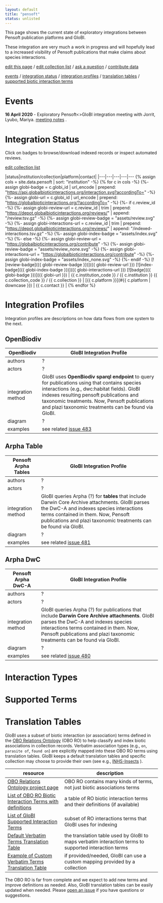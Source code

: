 ```yaml
---
layout: default
title: "pensoft"
status: unlisted
---
```


This page shows the current state of exploratory integrations between Pensoft publication platforms and GloBI.

These integration are very much a work in progress and will hopefully lead to a increased visibility of Pensoft publications that make claims about species interactions. 

[edit this page](https://github.com/globalbioticinteractions/globalbioticinteractions.github.io/blob/master/pensoft/index.md) / [edit collection list](https://github.com/globalbioticinteractions/globalbioticinteractions.github.io/blob/master/_data/pensoft.tsv) / [ask a question](https://github.com/globalbioticinteractions/globalbioticinteractions/issues) / [contribute data](https://github.com/globalbioticinteractions/globalbioticinteractions/issues)

[events](#events)
/ [integration status](#integration-status)
/ [integration profiles](#integration-profiles) 
/ [translation tables](#translation-tables) 
/ [supported biotic interaction terms](#supported-terms) 


# Events 

**16 April 2020** -  Exploratory Pensoft<>GloBI integration meeting with Jorrit, Lyubo, Mariya. [meeting notes](./2020-04-16-pensoft-globi-notes) .

# Integration Status

Click on badges to browse/download indexed records or inspect automated reviews.

[edit collection list](https://github.com/globalbioticinteractions/globalbioticinteractions.github.io/blob/master/_data/pensoft.tsv)

|status|institution/collection|platform|contact|
|---|---|---|---|---
{% assign cols = site.data.pensoft | sort: "institution" -%}
{% for c in cols -%}
{%- assign globi-badge = c.globi_id | url_encode | prepend: "https://api.globalbioticinteractions.org/interaction.svg?accordingTo=" -%} 
{%- assign globi-url = c.globi_id | url_encode | prepend: "https://globalbioticinteractions.org/?accordingTo=" -%}
{%- if c.review_id -%}
{%- assign globi-review-url = c.review_id | trim | prepend: "https://depot.globalbioticinteractions.org/reviews/" | append: "/review.tsv.gz" -%}
{%- assign globi-review-badge = "assets/review.svg" -%}
{%- assign globi-interactions-url = c.review_id | trim | prepend: "https://depot.globalbioticinteractions.org/reviews/" | append: "/indexed-interactions.tsv.gz" -%}
{%- assign globi-index-badge = "assets/index.svg" -%}
{%- else -%}
{%- assign globi-review-url = "https://globalbioticinteractions.org/contribute" -%}
{%- assign globi-review-badge = "assets/review_none.svg" -%}
{%- assign globi-interactions-url = "https://globalbioticinteractions.org/contribute" -%}
{%- assign globi-index-badge = "assets/index_none.svg" -%}
{%- endif -%}
[![review-badge]({{ globi-review-badge }})]({{ globi-review-url }}) [![index-badge]({{ globi-index-badge }})]({{ globi-interactions-url }}) [![badge]({{ globi-badge }})]({{ globi-url }}) | <span id="{{ c.institution_code }}">{{ c.institution_code }}</span> / {{ c.institution }} {{ c.collection_code }} / {{ c.collection }} | [{{ c.platform }}](#{{ c.platform | downcase }}) | {{ c.contact }} | 
{% endfor %}

# Integration Profiles
Integration profiles are descriptions on how data flows from one system to the next. 


## OpenBiodiv

OpenBiodiv | GloBI Integration Profile
 --- | ---
authors | ?
actors | ?
integration method | GloBI uses **OpenBiodiv sparql endpoint** to query for publications using that contains species interactions (e.g., dwc:habitat fields). GloBI indexes resulting pensoft publications and taxonomic treatments. Now, Pensoft publications and plazi taxonomic treatments can be found via GloBI.
diagram | ?
examples | see related [issue 483](https://github.com/globalbioticinteractions/globalbioticinteractions/issues/483)

## Arpha Table

Pensoft Arpha Tables | GloBI Integration Profile
 --- | ---
authors | ?
actors | ?
integration method | GloBI queries Arpha (?) for **tables** that include Darwin Core Archive attachments.  GloBI parses the DwC-A and indexes species interactions terms contained in them. Now, Pensoft publications and plazi taxonomic treatments can be found via GloBI.
diagram | ?
examples | see related [issue 481](https://github.com/globalbioticinteractions/globalbioticinteractions/issues/481)

## Arpha DwC

Pensoft Arpha DwC-A | GloBI Integration Profile
 --- | ---
authors | ?
actors | ?
integration method | GloBI queries Arpha (?) for publications that include **Darwin Core Archive attachments**.  GloBI parses the DwC-A and indexes species interactions terms contained in them. Now, Pensoft publications and plazi taxonomic treatments can be found via GloBI.
diagram | ?
examples | see related [issue 480](https://github.com/globalbioticinteractions/globalbioticinteractions/issues/480)



# Interaction Types 
# Supported Terms
# Translation Tables

GloBI uses a subset of biotic interaction (or association) terms defined in the [OBO Relations Ontology](http://www.obofoundry.org/ontology/ro.html) (OBO RO) to help classify and index biotic associations in collection records. Verbatim association types (e.g., ```on```, ```parasite of```, ```found on```) are explicitly mapped into these OBO RO terms using translation tables. GloBI keeps a default translation tables and specific collection may choose to provide their own (see e.g., [INHS-Insects](https://github.com/globalbioticinteractions/inhs-insects) ).

| resource | description |
| --- | --- |
| [OBO Relations Ontology project page](http://obofoundry.org/ontology/ro.html) | OBO RO contains many kinds of terms, not just biotic associations terms |
| [List of OBO RO Biotic Interaction Terms with definitions](https://github.com/globalbioticinteractions/nomer/blob/master/nomer/src/test/resources/org/globalbioticinteractions/nomer/match/ro.tsv) | a table of RO biotic interaction terms and their definitions (if available)
| [List of GloBI Supported Interaction Terms](https://github.com/globalbioticinteractions/globalbioticinteractions/blob/master/eol-globi-lib/src/main/resources/org/globalbioticinteractions/interaction_types_ro.csv) | subset of RO interactions terms that GloBI uses for indexing |
| [Default Verbatim Terms Translation Table](https://github.com/globalbioticinteractions/globalbioticinteractions/blob/master/eol-globi-lib/src/main/resources/org/globalbioticinteractions/interaction_types_mapping.csv) | the translation table used by GloBI to maps verbatim interaction terms to supported interaction terms
| [Example of Custom Verbatim Terms Translation Table](https://github.com/globalbioticinteractions/inhs-insects/blob/master/interaction_types_mapping.csv) | if provided/needed, GloBI can use a custom mapping provided by a collection |

The OBO RO is far from complete and we expect to add new terms and improve definitions as needed. Also, GloBI translation tables can be easily updated when needed. Please [open an issue](https://github.com/globalbioticinteractions/globalbioticinteractions/issues/new) if you have questions or suggestions. 
